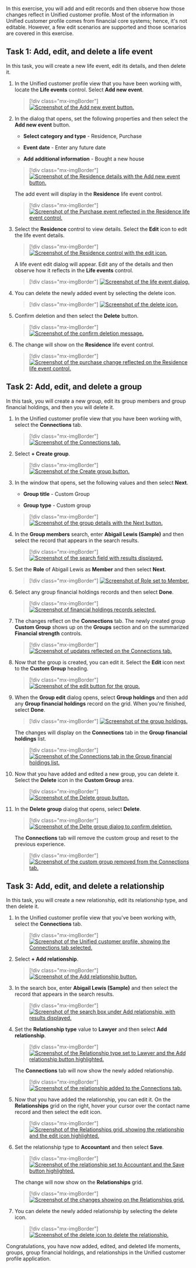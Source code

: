 In this exercise, you will add and edit records and then observe how those changes reflect in Unified customer profile. Most of the information in Unified customer profile comes from financial core systems; hence, it's not editable. However, a few edit scenarios are supported and those scenarios are covered in this exercise.

## Task 1: Add, edit, and delete a life event

In this task, you will create a new life event, edit its details, and then delete it.

1.  In the Unified customer profile view that you have been working with, locate the **Life events** control. Select **Add new event**.

	> [!div class="mx-imgBorder"]
	> [![Screenshot of the Add new event button.](../media/add-new-event.png)](../media/add-new-event.png#lightbox)

1.  In the dialog that opens, set the following properties and then select the **Add new event** button.

	- **Select category and type** - Residence, Purchase
	
	- **Event date** - Enter any future date 
	
	- **Add additional information** - Bought a new house

	> [!div class="mx-imgBorder"]
	> [![Screenshot of the Residence details with the Add new event button.](../media/residence-event.png)](../media/residence-event.png#lightbox)

    The add event will display in the **Residence** life event control.

	> [!div class="mx-imgBorder"]
	> [![Screenshot of the Purchase event reflected in the Residence life event control.](../media/purchase.png)](../media/purchase.png#lightbox)

1.  Select the **Residence** control to view details. Select the **Edit** icon to edit the life event details.

	> [!div class="mx-imgBorder"]
	> [![Screenshot of the Residence control with the edit icon.](../media/edit.png)](../media/edit.png#lightbox)

    A life event edit dialog will appear. Edit any of the details and then observe how it reflects in the **Life events** control.

	> [!div class="mx-imgBorder"]
	> [![Screenshot of the life event dialog.](../media/life-event-dialog.png)](../media/life-event-dialog.png#lightbox)

1.  You can delete the newly added event by selecting the delete icon.

	> [!div class="mx-imgBorder"]
	> [![Screenshot of the delete icon.](../media/delete.png)](../media/delete.png#lightbox)

1.  Confirm deletion and then select the **Delete** button.

	> [!div class="mx-imgBorder"]
	> [![Screenshot of the confirm deletion message.](../media/confirm-deletion.png)](../media/confirm-deletion.png#lightbox)

1.  The change will show on the **Residence** life event control.

	> [!div class="mx-imgBorder"]
	> [![Screenshot of the purchase change reflected on the Residence life event control.](../media/change.png)](../media/change.png#lightbox)

## Task 2: Add, edit, and delete a group

In this task, you will create a new group, edit its group members and group financial holdings, and then you will delete it.

1.  In the Unified customer profile view that you have been working with, select the **Connections** tab.

	> [!div class="mx-imgBorder"]
	> [![Screenshot of the Connections tab.](../media/connections-tab.png)](../media/connections-tab.png#lightbox)

1.  Select **+ Create group**.

	> [!div class="mx-imgBorder"]
	> [![Screenshot of the Create group button.](../media/create-group.png)](../media/create-group.png#lightbox)

1.  In the window that opens, set the following values and then select **Next**.

	- **Group title** - Custom Group
	
	- **Group type** - Custom group

	> [!div class="mx-imgBorder"]
	> [![Screenshot of the group details with the Next button.](../media/next.png)](../media/next.png#lightbox)

1.  In the **Group members** search, enter **Abigail Lewis (Sample)** and then select the record that appears in the search results.

	> [!div class="mx-imgBorder"]
	> [![Screenshot of the search field with results displayed.](../media/search.png)](../media/search.png#lightbox)

1.  Set the **Role** of Abigail Lewis as **Member** and then select **Next**.

	> [!div class="mx-imgBorder"]
	> [![Screenshot of Role set to Member.](../media/role.png)](../media/role.png#lightbox)

1.  Select any group financial holdings records and then select **Done**.

	> [!div class="mx-imgBorder"]
	> [![Screenshot of financial holdings records selected.](../media/financial-records.png)](../media/financial-records.png#lightbox)

1.  The changes reflect on the **Connections** tab. The newly created group **Custom Group** shows up on the **Groups** section and on the summarized **Financial strength** controls.

	> [!div class="mx-imgBorder"]
	> [![Screenshot of updates reflected on the Connections tab.](../media/updates.png)](../media/updates.png#lightbox)

1.  Now that the group is created, you can edit it. Select the **Edit** icon next to the **Custom Group** heading.

	> [!div class="mx-imgBorder"]
	> [![Screenshot of the edit button for the group.](../media/edit-group.png)](../media/edit-group.png#lightbox)

1.  When the **Group edit** dialog opens, select **Group holdings** and then add any **Group financial holdings** record on the grid. When you're finished, select **Done**.

	> [!div class="mx-imgBorder"]
	> [![Screenshot of the group holdings.](../media/group-holdings.png)](../media/group-holdings.png#lightbox)

    The changes will display on the **Connections** tab in the **Group financial holdings** list.

    > [!div class="mx-imgBorder"]
    > [![Screenshot of the Connections tab in the Group financial holdings list.](../media/holdings-list.png)](../media/holdings-list.png#lightbox)

1. Now that you have added and edited a new group, you can delete it. Select the **Delete** icon in the **Custom Group** area.

	> [!div class="mx-imgBorder"]
	> [![Screenshot of the Delete group button.](../media/delete-group.png)](../media/delete-group.png#lightbox)

1. In the **Delete group** dialog that opens, select **Delete**.

	> [!div class="mx-imgBorder"]
	> [![Screenshot of the Delte group dialog to confirm deletion.](../media/delete-confirmation.png)](../media/delete-confirmation.png#lightbox)

   The **Connections** tab will remove the custom group and reset to the previous experience.

   > [!div class="mx-imgBorder"]
   > [![Screenshot of the custom group removed from the Connections tab.](../media/group-removed.png)](../media/group-removed.png#lightbox)

## Task 3: Add, edit, and delete a relationship

In this task, you will create a new relationship, edit its relationship type, and then delete it.

1.  In the Unified customer profile view that you've been working with, select the **Connections** tab.

	> [!div class="mx-imgBorder"]
	> [![Screenshot of the Unified customer profile, showing the Connections tab selected.](../media/connections-tab.png)](../media/connections-tab.png#lightbox)

1.  Select **+ Add relationship**.

	> [!div class="mx-imgBorder"]
	> [![Screenshot of the Add relationship button.](../media/add-relationship.png)](../media/add-relationship.png#lightbox)

1. In the search box, enter **Abigail Lewis (Sample)** and then select the record that appears in the search results.

	> [!div class="mx-imgBorder"]
	> [![Screenshot of the search box under Add relationship, with results displayed.](../media/search-box.png)](../media/search-box.png#lightbox)

1. Set the **Relationship type** value to **Lawyer** and then select **Add relationship**.

	> [!div class="mx-imgBorder"]
	> [![Screenshot of the Relationship type set to Lawyer and the Add relationship button highlighted.](../media/relationship.png)](../media/relationship.png#lightbox)

   The **Connections** tab will now show the newly added relationship.

	> [!div class="mx-imgBorder"]
	> [![Screenshot of the relationship added to the Connections tab.](../media/relationship-added.png)](../media/relationship-added.png#lightbox)

1. Now that you have added the relationship, you can edit it. On the **Relationships** grid on the right, hover your cursor over the contact name record and then select the edit icon.

	> [!div class="mx-imgBorder"]
	> [![Screenshot of the Relationships grid, showing the relationship and the edit icon highlighted.](../media/edit-relationship.png)](../media/edit-relationship.png#lightbox)

1. Set the relationship type to **Accountant** and then select **Save**.

	> [!div class="mx-imgBorder"]
	> [![Screenshot of the relationship set to Accountant and the Save button highlighted.](../media/accountant.png)](../media/accountant.png#lightbox)

   The change will now show on the **Relationships** grid.

	> [!div class="mx-imgBorder"]
	> [![Screenshot of the changes showing on the Relationships grid.](../media/relationship-grid.png)](../media/relationship-grid.png#lightbox)

1. You can delete the newly added relationship by selecting the delete icon.

	> [!div class="mx-imgBorder"]
	> [![Screenshot of the delete icon to delete the relationship.](../media/delete-relationship.png)](../media/delete-relationship.png#lightbox)

Congratulations, you have now added, edited, and deleted life moments, groups, group financial holdings, and relationships in the Unified customer profile application.

